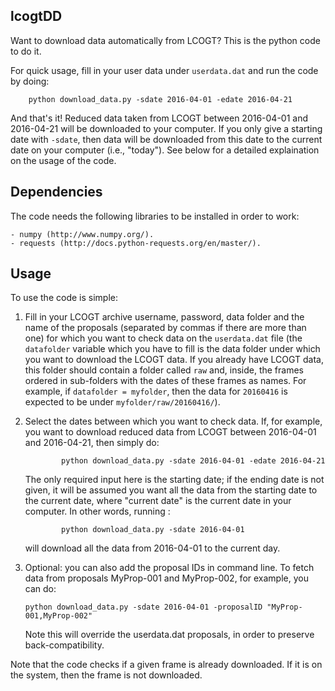 lcogtDD
---------

Want to download data automatically from LCOGT? This is the python code to do it. 

For quick usage, fill in your user data under `userdata.dat` and run the code 
by doing:

        python download_data.py -sdate 2016-04-01 -edate 2016-04-21

And that's it! Reduced data taken from LCOGT between 2016-04-01 and 2016-04-21 will be 
downloaded to your computer. If you only give a starting date with `-sdate`, then data 
will be downloaded from this date to the current date on your computer (i.e., "today"). 
See below for a detailed explaination on the usage of the code.

Dependencies
------------

The code needs the following libraries to be installed in order to work:

    - numpy (http://www.numpy.org/).
    - requests (http://docs.python-requests.org/en/master/).

Usage
-----

To use the code is simple: 

1. Fill in your LCOGT archive username, password, data folder and the name of 
   the proposals (separated by commas if there are more than one) for which you want 
   to check data on the `userdata.dat` file (the `datafolder` variable which you have 
   to fill is the data folder under which you want to download the LCOGT data. If you 
   already have LCOGT data, this folder should contain a folder called `raw` and, 
   inside, the frames ordered in sub-folders with the dates of these frames as names. 
   For example, if `datafolder = myfolder`, then the data for `20160416` is expected to be under
   `myfolder/raw/20160416/`). 

2. Select the dates between which you want to check data. If, for example, you want to 
   download reduced data from LCOGT between 2016-04-01 and 2016-04-21, then simply do:

               python download_data.py -sdate 2016-04-01 -edate 2016-04-21
   
   The only required input here is the starting date; if the ending date is not given, it 
   will be assumed you want all the data from the starting date to the current date, where 
   "current date" is the current date in your computer. In other words, running :

               python download_data.py -sdate 2016-04-01

   will download all the data from 2016-04-01 to the current day.

3. Optional: you can also add the proposal IDs in command line. To fetch data from proposals 
   MyProp-001 and MyProp-002, for example, you can do:

       python download_data.py -sdate 2016-04-01 -proposalID "MyProp-001,MyProp-002"

   Note this will override the userdata.dat proposals, in order to preserve back-compatibility.

Note that the code checks if a given frame is already downloaded. If it is on the system, then 
the frame is not downloaded.
